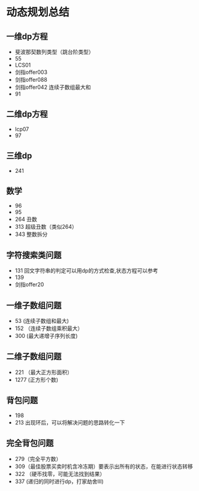 # 动态规划总结

## 一维dp方程

- 斐波那契数列类型（跳台阶类型）
- 55
- LCS01
- 剑指offer003
- 剑指offer088
- 剑指offer042 连续子数组最大和
- 91

## 二维dp方程

- lcp07
- 97

## 三维dp

- 241

## 数学

- 96
- 95
- 264 丑数
- 313 超级丑数（类似264）
- 343 整数拆分

## 字符搜索类问题

- 131 回文字符串的判定可以用dp的方式检查,状态方程可以参考
- 139
- 剑指offer20 

## 一维子数组问题

- 53 (连续子数组和最大)
- 152 （连续子数组乘积最大）
- 300 (最大递增子序列长度)

## 二维子数组问题

- 221 （最大正方形面积）
- 1277 (正方形个数)

## 背包问题

- 198
- 213 出现环后，可以将解决问题的思路转化一下

## 完全背包问题

- 279（完全平方数）
- 309（最佳股票买卖时机含冷冻期）要表示出所有的状态，在能进行状态转移
- 322 （硬币找零，可能无法找到结果）
- 337 (递归的同时进行dp，打家劫舍III)
